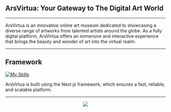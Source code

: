 ## ArsVirtua: Your Gateway to The Digital Art World

---

<div align="left"

ArsVirtua is an innovative online art museum dedicated to showcasing a diverse range of artworks from talented artists around the globe. As a fully digital platform, ArsVirtua offers an immersive and interactive experience that brings the beauty and wonder of art into the virtual realm.

</div>


---

## Framework

[![My Skills](https://skillicons.dev/icons?i=nextjs)](https://skillicons.dev)

ArsVirtua is built using the Next.js framework, which ensures a fast, reliable, and scalable platform.

---

<div align="center">
    <img src="https://forthebadge.com/images/badges/built-with-love.svg" />

</div>